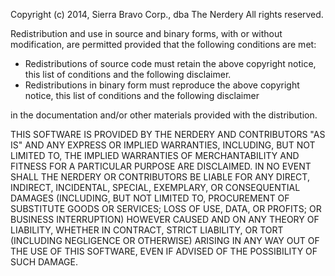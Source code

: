 Copyright (c) 2014, Sierra Bravo Corp., dba The Nerdery
All rights reserved.

Redistribution and use in source and binary forms, with or without modification, are permitted provided that the following conditions are met:

* Redistributions of source code must retain the above copyright notice, this list of conditions and the following disclaimer.
* Redistributions in binary form must reproduce the above copyright notice, this list of conditions and the following disclaimer

in the documentation and/or other materials provided with the distribution.

THIS SOFTWARE IS PROVIDED BY THE NERDERY AND CONTRIBUTORS "AS IS" AND ANY EXPRESS OR IMPLIED WARRANTIES, INCLUDING,
BUT NOT LIMITED TO, THE IMPLIED WARRANTIES OF MERCHANTABILITY AND FITNESS FOR A PARTICULAR PURPOSE ARE DISCLAIMED.
IN NO EVENT SHALL THE NERDERY OR CONTRIBUTORS BE LIABLE FOR ANY DIRECT, INDIRECT, INCIDENTAL, SPECIAL, EXEMPLARY,
OR CONSEQUENTIAL DAMAGES (INCLUDING, BUT NOT LIMITED TO, PROCUREMENT OF SUBSTITUTE GOODS OR SERVICES; LOSS OF USE,
DATA, OR PROFITS; OR BUSINESS INTERRUPTION) HOWEVER CAUSED AND ON ANY THEORY OF LIABILITY, WHETHER IN CONTRACT,
STRICT LIABILITY, OR TORT (INCLUDING NEGLIGENCE OR OTHERWISE) ARISING IN ANY WAY OUT OF THE USE OF THIS SOFTWARE,
EVEN IF ADVISED OF THE POSSIBILITY OF SUCH DAMAGE.
